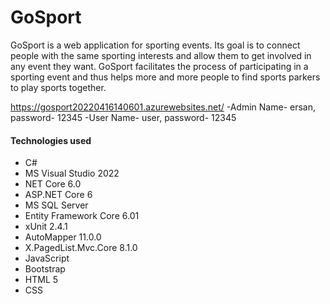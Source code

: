 # GoSport
GoSport is a web application for sporting events. Its goal is to connect people with the same sporting interests and allow them to get involved in any event they want.  GoSport facilitates the process of participating in a sporting event and thus helps more and more people to find sports parkers to play sports together.

https://gosport20220416140601.azurewebsites.net/
-Admin Name- ersan, password- 12345
-User Name- user, password- 12345

#### Technologies used
- C#
- MS Visual Studio 2022
- NET Core 6.0
- ASP.NET Core 6
- MS SQL Server
- Entity Framework Core 6.01
- xUnit 2.4.1
- AutoMapper 11.0.0
- X.PagedList.Mvc.Core 8.1.0
- JavaScript
- Bootstrap
- HTML 5
- CSS

